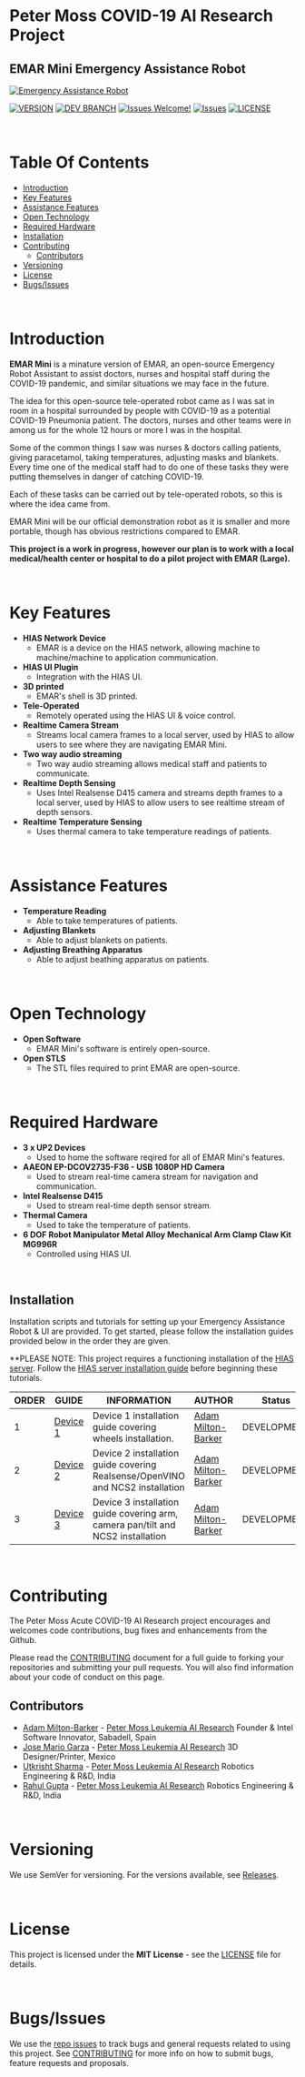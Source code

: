 # Peter Moss COVID-19 AI Research Project
## EMAR Mini Emergency Assistance Robot
[![Emergency Assistance Robot](Media/Images/EMAR-Mini.png)](https://github.com/COVID-19-AI-Research-Project/EMAR-Mini)

[![VERSION](https://img.shields.io/badge/VERSION-0.1.0-blue.svg)](https://github.com/COVID-19-AI-Research-Project/EMAR-Mini/tree/0.1.0) [![DEV BRANCH](https://img.shields.io/badge/DEV%20BRANCH-0.2.0-blue.svg)](https://github.com/COVID-19-AI-Research-Project/EMAR-Mini/tree/0.2.0) [![Issues Welcome!](https://img.shields.io/badge/Contributions-Welcome-lightgrey.svg)](CONTRIBUTING.md) [![Issues](https://img.shields.io/badge/Issues-Welcome-lightgrey.svg)](issues) [![LICENSE](https://img.shields.io/badge/LICENSE-MIT-blue.svg)](LICENSE)

&nbsp; 

# Table Of Contents

- [Introduction](#introduction)
- [Key Features](#key-features)
- [Assistance Features](#assistance-features)
- [Open Technology](#open-technology)
- [Required Hardware](#required-hardware)
- [Installation](#installation)
- [Contributing](#contributing)
    - [Contributors](#contributors)
- [Versioning](#versioning)
- [License](#license)
- [Bugs/Issues](#bugs-issues)

&nbsp;

# Introduction

**EMAR Mini** is a minature version of EMAR, an open-source Emergency Robot Assistant to assist doctors, nurses and hospital staff during the COVID-19 pandemic, and similar situations we may face in the future.

The idea for this open-source tele-operated robot came as I was sat in room in a hospital surrounded by people with COVID-19 as a potential COVID-19 Pneumonia patient. The doctors, nurses and other teams were in among us for the whole 12 hours or more I was in the hospital.

Some of the common things I saw was nurses & doctors calling patients, giving paracetamol, taking temperatures, adjusting masks and blankets. Every time one of the medical staff had to do one of these tasks they were putting themselves in danger of catching COVID-19.

Each of these tasks can be carried out by tele-operated robots, so this is where the idea came from.   

EMAR Mini will be our official demonstration robot as it is smaller and more portable, though has obvious restrictions compared to EMAR. 

__This project is a work in progress, however our plan is to work with a local medical/health center or hospital to do a pilot project with EMAR (Large).__

&nbsp;

# Key Features

- **HIAS Network Device**
    - EMAR is a device on the HIAS network, allowing machine to machine/machine to application communication.
- **HIAS UI Plugin**
    - Integration with the HIAS UI.
- **3D printed**
    - EMAR's shell is 3D printed.
- **Tele-Operated** 
    - Remotely operated using the HIAS UI & voice control.
- **Realtime Camera Stream** 
    - Streams local camera frames to a local server, used by HIAS to allow users to see where they are navigating EMAR Mini.
- **Two way audio streaming** 
    - Two way audio streaming allows medical staff and patients to communicate.
- **Realtime Depth Sensing** 
    - Uses Intel Realsense D415 camera and streams depth frames to a local server, used by HIAS to allow users to see realtime stream of depth sensors.
- **Realtime Temperature Sensing** 
    - Uses thermal camera to take temperature readings of patients.

&nbsp;

# Assistance Features
- **Temperature Reading** 
    - Able to take temperatures of patients.
- **Adjusting Blankets** 
    - Able to adjust blankets on patients.
- **Adjusting Breathing Apparatus** 
    - Able to adjust beathing apparatus on patients.

&nbsp;

# Open Technology
- **Open Software** 
    - EMAR Mini's software is entirely open-source.
- **Open STLS** 
    - The STL files required to print EMAR are open-source.

&nbsp;

# Required Hardware
- **3 x UP2 Devices** 
    - Used to home the software reqired for all of EMAR Mini's features.
- **AAEON EP-DCOV2735-F36 - USB 1080P HD Camera** 
    - Used to stream real-time camera stream for navigation and communication.
- **Intel Realsense D415** 
    - Used to stream real-time depth sensor stream.
- **Thermal Camera** 
    - Used to take the temperature of patients.
- **6 DOF Robot Manipulator Metal Alloy Mechanical Arm Clamp Claw Kit MG996R** 
    - Controlled using HIAS UI.

&nbsp;

## Installation
Installation scripts and tutorials for setting up your Emergency Assistance Robot & UI are provided. To get started, please follow the installation guides provided below in the order they are given.

**PLEASE NOTE: This project requires a functioning installation of the [HIAS server](https://github.com/LeukemiaAiResearch/HIAS "HIAS server"). Follow the [HIAS server installation guide](https://github.com/LeukemiaAiResearch/HIAS/blob/master/Documentation/Installation/Installation.md "HIAS server installation guide") before beginning these tutorials.

| ORDER | GUIDE | INFORMATION | AUTHOR | Status |
| ----- | ----- | ----------- | ------ | ------ |
| 1 | [Device 1](Devices/1/Documentation/Installation/Installation.md "Device 1") | Device 1 installation guide covering wheels installation. |  [Adam Milton-Barker](https://www.leukemiaresearchassociation.ai.com/team/adam-milton-barker "Adam Milton-Barker") | DEVELOPMENT | 
| 2 | [Device 2](Devices/2/Documentation/Installation/Installation.md "Device 2") | Device 2 installation guide covering Realsense/OpenVINO and NCS2 installation |  [Adam Milton-Barker](https://www.leukemiaresearchassociation.ai.com/team/adam-milton-barker "Adam Milton-Barker") | DEVELOPMENT | 
| 3 | [Device 3](Devices/3/Documentation/Installation/Installation.md "Device 3") | Device 3 installation guide covering arm, camera pan/tilt and NCS2 installation |  [Adam Milton-Barker](https://www.leukemiaresearchassociation.ai.com/team/adam-milton-barker "Adam Milton-Barker") | DEVELOPMENT | 

&nbsp;

# Contributing

The Peter Moss Acute COVID-19 AI Research project encourages and welcomes code contributions, bug fixes and enhancements from the Github.

Please read the [CONTRIBUTING](CONTRIBUTING.md "CONTRIBUTING") document for a full guide to forking your repositories and submitting your pull requests. You will also find information about your code of conduct on this page.

## Contributors

- [Adam Milton-Barker](https://www.leukemiaresearchassociation.ai.com/team/adam-milton-barker "Adam Milton-Barker") - [Peter Moss Leukemia AI Research](https://www.leukemiaresearchassociation.ai "Peter Moss Leukemia AI Research") Founder & Intel Software Innovator, Sabadell, Spain
- [Jose Mario Garza](https://www.leukemiaresearchassociation.ai/team/jose-mario-garza "Jose Mario Garza") - [Peter Moss Leukemia AI Research](https://www.leukemiaresearchassociation.ai "Peter Moss Leukemia AI Research") 3D Designer/Printer, Mexico
- [Utkrisht Sharma](https://www.leukemiaresearchassociation.ai/team/utkrisht-sharma "Utkrisht Sharma") - [Peter Moss Leukemia AI Research](https://www.leukemiaresearchassociation.ai "Peter Moss Leukemia AI Research") Robotics Engineering & R&D, India
- [Rahul Gupta](https://www.leukemiaresearchassociation.ai/team/rahul-gupta "Rahul Gupta") - [Peter Moss Leukemia AI Research](https://www.leukemiaresearchassociation.ai "Peter Moss Leukemia AI Research") Robotics Engineering & R&D, India

&nbsp;

# Versioning

We use SemVer for versioning. For the versions available, see [Releases](releases "Releases").

&nbsp;

# License

This project is licensed under the **MIT License** - see the [LICENSE](LICENSE "LICENSE") file for details.

&nbsp;

# Bugs/Issues

We use the [repo issues](issues "repo issues") to track bugs and general requests related to using this project. See [CONTRIBUTING](CONTRIBUTING.md "CONTRIBUTING") for more info on how to submit bugs, feature requests and proposals.